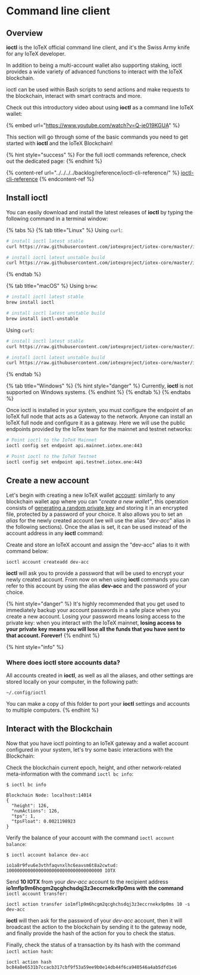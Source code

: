 # Command line client

## Overview

**ioctl** is the IoTeX official command line client, and it's the Swiss Army knife for any IoTeX developer.&#x20;

In addition to being a multi-account wallet also supporting staking, ioctl provides a wide variety of advanced functions to interact with the IoTeX blockchain.&#x20;

ioctl can be used within Bash scripts to send actions and make requests to the blockchain, interact with smart contracts and more.

Check out this introductory video about using **ioctl** as a command line IoTeX wallet:&#x20;

{% embed url="https://www.youtube.com/watch?v=Q-je019KGUA" %}

This section will go through some of the basic commands you need to get started with **ioctl** and the IoTeX Blockchain!&#x20;

{% hint style="success" %}
For the full ioctl commands reference, check out the dedicated page:
{% endhint %}

{% content-ref url="../../../../backlog/reference/ioctl-cli-reference/" %}
[ioctl-cli-reference](../../../../backlog/reference/ioctl-cli-reference/)
{% endcontent-ref %}

## Install ioctl

You can easily download and install the latest releases of **ioctl** by typing the following command in a terminal window:

{% tabs %}
{% tab title="Linux" %}
Using `curl`:

```bash
# install ioctl latest stable
curl https://raw.githubusercontent.com/iotexproject/iotex-core/master/install-cli.sh | sh

# install ioctl latest unstable build
curl https://raw.githubusercontent.com/iotexproject/iotex-core/master/install-cli.sh | sh -s "unstable"
```
{% endtab %}

{% tab title="macOS" %}
Using `brew`:

```bash
# install ioctl latest stable
brew install ioctl

# install ioctl latest unstable build
brew install ioctl-unstable
```

Using `curl`:

```bash
# install ioctl latest stable
curl https://raw.githubusercontent.com/iotexproject/iotex-core/master/install-cli.sh | sh

# install ioctl latest unstable build
curl https://raw.githubusercontent.com/iotexproject/iotex-core/master/install-cli.sh | sh -s "unstable"
```
{% endtab %}

{% tab title="Windows" %}
{% hint style="danger" %}
Currently, **ioctl** is not supported on Windows systems.
{% endhint %}
{% endtab %}
{% endtabs %}

Once ioctl is installed in your system, you must configure the endpoint of an IoTeX full node that acts as a Gateway to the network. Anyone can install an IoTeX full node and configure it as a gateway. Here we will use the public endpoints provided by the IoTex team for the mainnet and testnet networks:

```bash
# Point ioctl to the IoTeX Mainnet
ioctl config set endpoint api.mainnet.iotex.one:443

# Point ioctl to the IoTeX Testnet
ioctl config set endpoint api.testnet.iotex.one:443
```

## Create a new account

Let's begin with creating a new IoTeX wallet [account](../../../../backlog/basic-concepts/accounts.md): similarly to any blockchain wallet app where you can "_create a new wallet"_, this operation consists of [generating a random private key](../../../../backlog/basic-concepts/accounts-cryptography.md) and storing it in an encrypted file, protected by a password of your choice. It also allows you to set an _alias_ for the newly created account (we will use the alias "_dev-acc_" alias in the following sections). Once the alias is set, it can be used instead of the account address in any **ioctl** command:

Create and store an IoTeX account and assign the "dev-acc" alias to it with command below:

```
ioctl account createadd dev-acc
```

**ioctl** will ask you to provide a password that will be used to encrypt your newly created account. From now on when using **ioctl** commands you can refer to this account by using the alias **dev-acc** and the password of your choice.

{% hint style="danger" %}
It's highly recommended that you get used to immediately backup your account passwords in a safe place when you create a new account. Losing your password means losing access to the private key: when you interact with the IoTeX mainnet, **losing access to your private key means you will lose all the funds that you have sent to that account. Forever!**
{% endhint %}

{% hint style="info" %}
### Where does ioctl store accounts data?

All accounts created in **ioctl**, as well as all the aliases, and other settings are stored locally on your computer, in the following path:

`~/.config/ioctl`

You can make a copy of this folder to port your **ioctl** settings and accounts to multiple computers.
{% endhint %}

## Interact with the Blockchain

Now that you have ioctl pointing to an IoTeX gateway and a wallet account configured in your system, let's try some basic interactions with the Blockchain:

Check the blockchain current epoch, height, and other network-related meta-information with the command `ioctl bc info`:

```
$ ioctl bc info

Blockchain Node: localhost:14014
{
  "height": 126,
  "numActions": 126,
  "tps": 1,
  "tpsFloat": 0.0021198923
}

```

Verify the balance of your account with the command `ioctl account balance`:

```
$ ioctl account balance dev-acc

io1a8r9fvu6e3vthfaqvnxlhc6eavsm6t8a2cwtud: 100000000000000000000000000000000000 IOTX
```

Send **10 IOTX** from your _dev-acc_ account to the recipient address **io1mflp9m6hcgm2qcghchsdqj3z3eccrnekx9p0ms with the command** `ioctl account transfer:`

```
ioctl action transfer io1mflp9m6hcgm2qcghchsdqj3z3eccrnekx9p0ms 10 -s dev-acc
```

**ioctl** will then ask for the password of your _dev-acc_ account, then it will broadcast the action to the blockchain by sending it to the gateway node, and finally provide the hash of the action for you to check the status.

Finally, check the status of a transaction by its hash with the command `ioctl action hash`:

```
ioctl action hash bc84a8e6531b7ccacb317cbf9f53a59ee9b0e14db44f6ca940546a4ab5dfd1e6
```
